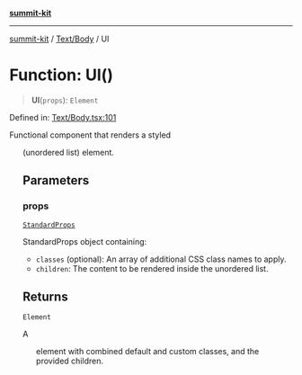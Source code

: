 [**summit-kit**](../../../README.md)

***

[summit-kit](../../../modules.md) / [Text/Body](../README.md) / Ul

# Function: Ul()

> **Ul**(`props`): `Element`

Defined in: [Text/Body.tsx:101](https://github.com/andrewgremlich/summit-kit/blob/544a7c8881fedc9d0ebef93a3122f1b8ef030fe1/src/react/Text/Body.tsx#L101)

Functional component that renders a styled <ul> (unordered list) element.

## Parameters

### props

[`StandardProps`](../../../Types/general/type-aliases/StandardProps.md)

StandardProps object containing:
  - `classes` (optional): An array of additional CSS class names to apply.
  - `children`: The content to be rendered inside the unordered list.

## Returns

`Element`

A <ul> element with combined default and custom classes, and the provided children.

